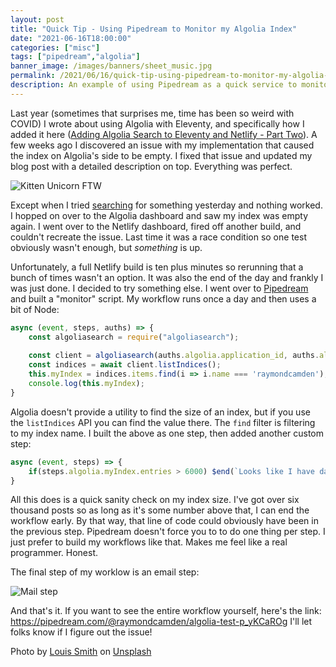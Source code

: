 ```yaml
---
layout: post
title: "Quick Tip - Using Pipedream to Monitor my Algolia Index"
date: "2021-06-16T18:00:00"
categories: ["misc"]
tags: ["pipedream","algolia"]
banner_image: /images/banners/sheet_music.jpg
permalink: /2021/06/16/quick-tip-using-pipedream-to-monitor-my-algolia-index
description: An example of using Pipedream as a quick service to monitor the health of my search service.
---
```


Last year (sometimes that surprises me, time has been so weird with COVID) I wrote about using Algolia with Eleventy, and specifically how I added it here ([Adding Algolia Search to Eleventy and Netlify - Part Two](https://www.raymondcamden.com/2020/07/01/adding-algolia-search-to-eleventy-and-netlify-part-two)). A few weeks ago I discovered an issue with my implementation that caused the index on Algolia's side to be empty. I fixed that issue and updated my blog post with a detailed description on top. Everything was perfect.

<p>
<img data-src="https://static.raymondcamden.com/images/2021/06/kitten_unicorn.jpg" alt="Kitten Unicorn FTW" class="lazyload imgborder imgcenter">
</p>

Except when I tried [searching](https://www.raymondcamden.com/search) for something yesterday and nothing worked. I hopped on over to the Algolia dashboard and saw my index was empty again. I went over to the Netlify dashboard, fired off another build, and couldn't recreate the issue. Last time it was a race condition so one test obviously wasn't enough, but *something* is up. 

Unfortunately, a full Netlify build is ten plus minutes so rerunning that a bunch of times wasn't an option. It was also the end of the day and frankly I was just done. I decided to try something else. I went over to [Pipedream](https://pipedream.com?via=raymond) and built a "monitor" script. My workflow runs once a day and then uses a bit of Node:

```js
async (event, steps, auths) => {
	const algoliasearch = require("algoliasearch");
	
	const client = algoliasearch(auths.algolia.application_id, auths.algolia.api_key);
	const indices = await client.listIndices();
	this.myIndex = indices.items.find(i => i.name === 'raymondcamden');
	console.log(this.myIndex);
}
```

Algolia doesn't provide a utility to find the size of an index, but if you use the `listIndices` API you can find the value there. The `find` filter is filtering to my index name. I built the above as one step, then added another custom step:

```js
async (event, steps) => {
	if(steps.algolia.myIndex.entries > 6000) $end(`Looks like I have data. Total was ${steps.algolia.myIndex.entries}`);
}
```

All this does is a quick sanity check on my index size. I've got over six thousand posts so as long as it's some number above that, I can end the workflow early. By that way, that line of code could obviously have been in the previous step. Pipedream doesn't force you to to do one thing per step. I just prefer to build my workflows like that. Makes me feel like a real programmer. Honest.

The final step of my worklow is an email step:

<p>
<img data-src="https://static.raymondcamden.com/images/2021/06/mail.jpg" alt="Mail step" class="lazyload imgborder imgcenter">
</p>

And that's it. If you want to see the entire workflow yourself, here's the link: <https://pipedream.com/@raymondcamden/algolia-test-p_yKCaROg> I'll let folks know if I figure out the issue!

Photo by <a href="https://unsplash.com/@zion_photo?utm_source=unsplash&utm_medium=referral&utm_content=creditCopyText">Louis Smith</a> on <a href="https://unsplash.com/s/photos/look-after?utm_source=unsplash&utm_medium=referral&utm_content=creditCopyText">Unsplash</a>
  